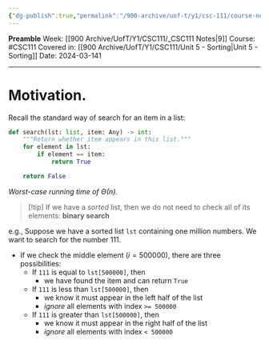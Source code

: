 ```yaml
---
{"dg-publish":true,"permalink":"/900-archive/uof-t/y1/csc-111/course-notes/sorted-lists-and-binary-search/","created":"2024-03-14T12:09:42.589-07:00","updated":"2024-03-14T12:24:37.612-07:00"}
---
```


**Preamble**
Week: [[900 Archive/UofT/Y1/CSC111/_CSC111 Notes\|9]]
Course: #CSC111
Covered in: [[900 Archive/UofT/Y1/CSC111/Unit 5 - Sorting\|Unit 5 - Sorting]]
Date: 2024-03-141

---
# Motivation.

Recall the standard way of search for an item in a list:

```python
def search(lst: list, item: Any) -> int:
    """Return whether item appears in this list."""
    for element in lst:
        if element == item:
            return True

    return False
```
*Worst-case running time of $\Theta (n)$.*

> [!tip] If we have a *sorted* list, then we do not need to check all of its elements: **binary search**

e.g., Suppose we have a sorted list `lst` containing one million numbers. We want to search for the number 111.
- If we check the middle element ($i = 500 000$), there are three possibilities:
    - If `111` is equal to `lst[500000]`, then
        - we have found the item and can return `True`
    - If `111` is less than `lst[500000]`, then
        - we know it must appear in the left half of the list
        - *ignore* all elements with index `>= 500000`
    - If `111` is greater than `lst[500000]`, then
        - we know it must appear in the right half of the list
        - *ignore* all elements with index `< 500000`

